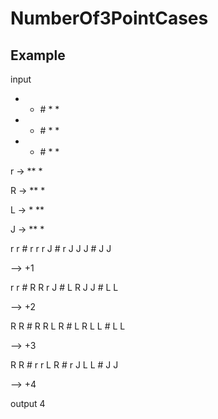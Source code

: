 # NumberOf3PointCases

## Example


input
* * \# * *
* * \# * *
* * \# * *

r -> **
     *
     
R -> **
      *
      
L -> *
     **
     
J -> **
      *


r r # r r
r J # r J
J J # J J

--> +1

r r # R R
r J # L R
J J # L L

--> +2

R R # R R
L R # L R
L L # L L

--> +3

R R # r r
L R # r J
L L # J J

--> +4

output
4
